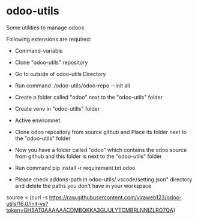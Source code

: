 # odoo-utils
Some utilities to manage odoos



Following extensions are required:
 
 - Command-variable

- Clone "odoo-utils" repository

- Go to outside of odoo-utils Directory
  
- Run command ./odoo-utils/odoo-repo --init all

- Create a folder called "odoo" next to the "odoo-utils" folder

- Create venv in "odoo-utills" folder

- Active enviromnet

- Clone odoo repository from source github and Place its folder next to the "odoo-utils" folder
 
- Now you have a folder called "odoo" which contains the odoo source from github and this folder is next to the "odoo-utils" folder
  
- Run command pip install -r requirement.txt odoo

- Please check addons-path in odoo-utils/.vscode/setting.json" directory and delete the paths you don't have in your workspace




source < (curl -s https://raw.githubusercontent.com/viraweb123/odoo-utils/16.0/init-vs?token=GHSAT0AAAAAACDMBQKKA3GUULYTCMBRLNNIZLRO7QA)
